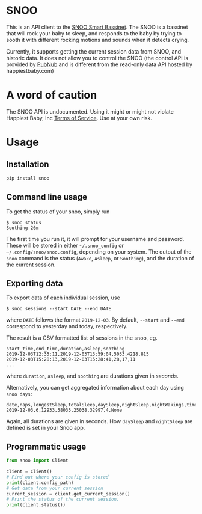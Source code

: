 # SNOO

This is an API client to the [SNOO Smart Bassinet](https://www.happiestbaby.com/products/snoo-smart-bassinet). The SNOO is a bassinet that will rock your baby to sleep, and responds to the baby by trying to sooth it with different rocking motions and sounds when it detects crying.

Currently, it supports getting the current session data from SNOO, and historic data. It does not allow you to control the SNOO (the control API is provided by [PubNub](https://www.pubnub.com) and is different from the read-only data API hosted by happiestbaby.com)

# A word of caution

The SNOO API is undocumented. Using it might or might not violate Happiest Baby, Inc [Terms of Service](https://www.happiestbaby.com/pages/terms-of-service). Use at your own risk.

# Usage

## Installation

```sh
pip install snoo
```

## Command line usage

To get the status of your snoo, simply run

```
$ snoo status
Soothing 26m
```

The first time you run it, it will prompt for your username and password. These will be stored in either `~/.snoo_config` or `~/.config/snoo/snoo.config`, depending on your system. The output of the `snoo` command is the status (`Awake`, `Asleep`, or `Soothing`), and the duration of the current session.

## Exporting data

To export data of each individual session, use

```
$ snoo sessions --start DATE --end DATE
```

where `DATE` follows the format `2019-12-03`. By default, `--start` and `--end` correspond to yesterday and today, respectively.

The result is a CSV formatted list of sessions in the snoo, eg.

```csv
start_time,end_time,duration,asleep,soothing
2019-12-03T12:35:11,2019-12-03T13:59:04,5033,4218,815
2019-12-03T15:28:13,2019-12-03T15:28:41,28,17,11
...
```

where `duration`, `asleep`, and `soothing` are durations given in _seconds_.

Alternatively, you can get aggregated information about each day using `snoo days`:

```csv
date,naps,longestSleep,totalSleep,daySleep,nightSleep,nightWakings,timezone
2019-12-03,6,12933,58035,25038,32997,4,None
```

Again, all durations are given in seconds. How `daySleep` and `nightSleep` are defined is set in your Snoo app.

## Programmatic usage

```python
from snoo import Client

client = Client()
# Find out where your config is stored
print(client.config_path)
# Get data from your current session
current_session = client.get_current_session()
# Print the status of the current session.
print(client.status())
```
